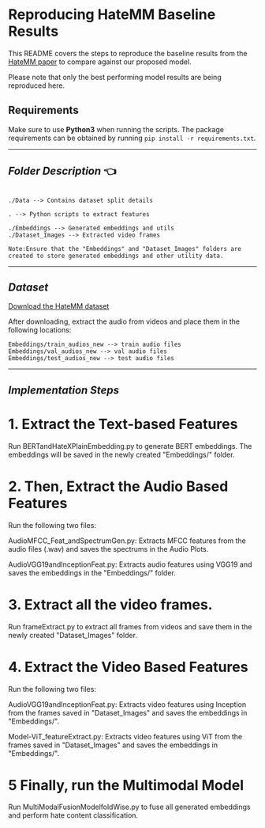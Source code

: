 # Reproducing HateMM Baseline Results

This README covers the steps to reproduce the baseline results from the [HateMM paper](https://arxiv.org/pdf/2305.03915.pdf) to compare against our proposed model.

Please note that only the best performing model results are being reproduced here. 

## Requirements 

Make sure to use **Python3** when running the scripts. The package requirements can be obtained by running `pip install -r requirements.txt`.

------------------------------------------
***Folder Description*** :point_left:
------------------------------------------
~~~

./Data --> Contains dataset split details

. --> Python scripts to extract features

./Embeddings --> Generated embeddings and utils  
./Dataset_Images --> Extracted video frames

Note:Ensure that the "Embeddings" and "Dataset_Images" folders are created to store generated embeddings and other utility data.
~~~

------------------------------------------
***Dataset***
------------------------------------------

[Download the HateMM dataset](https://zenodo.org/records/7799469)


After downloading, extract the audio from videos and place them in the following locations:

```plaintext
Embeddings/train_audios_new --> train audio files
Embeddings/val_audios_new --> val audio files
Embeddings/test_audios_new --> test audio files
```

------------------------------------------
***Implementation Steps***
------------------------------------------
# 1. Extract the Text-based Features 

Run BERTandHateXPlainEmbedding.py to generate BERT embeddings. The embeddings will be saved in the newly created "Embeddings/" folder.

# 2. Then, Extract the Audio Based Features

Run the following two files:

AudioMFCC_Feat_andSpectrumGen.py: Extracts MFCC features from the audio files (.wav) and saves the spectrums in the Audio Plots.

AudioVGG19andInceptionFeat.py: Extracts audio features using VGG19 and saves the embeddings in the "Embeddings/" folder.
  
# 3. Extract all the video frames.

Run frameExtract.py to extract all frames from videos and save them in the newly created "Dataset_Images" folder.

# 4. Extract the Video Based Features

Run the following two files:

AudioVGG19andInceptionFeat.py: Extracts video features using Inception from the frames saved in "Dataset_Images" and saves the embeddings in "Embeddings/".

Model-ViT_featureExtract.py: Extracts video features using ViT from the frames saved in "Dataset_Images" and saves the embeddings in "Embeddings/".

# 5 Finally, run the Multimodal Model

Run MultiModalFusionModelfoldWise.py to fuse all generated embeddings and perform hate content classification.

